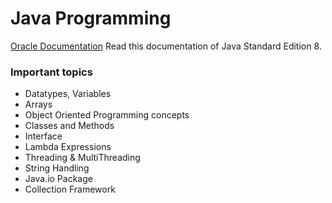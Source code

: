# Java Programming
[Oracle Documentation](https://docs.oracle.com/javase/8/docs/api/) Read this documentation of Java Standard Edition 8.
### Important topics
- Datatypes, Variables
- Arrays
- Object Oriented Programming concepts
- Classes and Methods
- Interface
- Lambda Expressions
- Threading & MultiThreading
- String Handling
- Java.io Package
- Collection Framework
